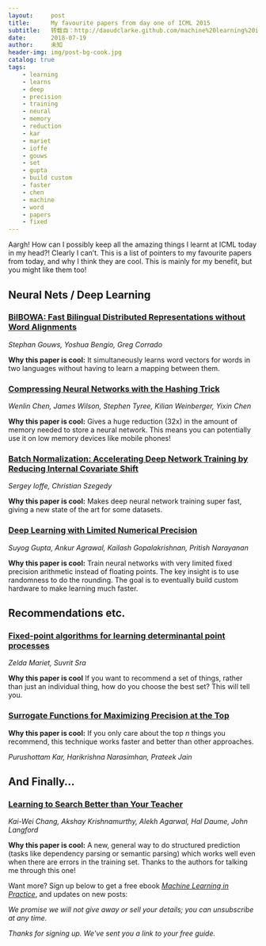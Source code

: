```yaml
---
layout:     post
title:      My favourite papers from day one of ICML 2015
subtitle:   转载自：http://daoudclarke.github.com/machine%20learning%20in%20practice/2015/07/07/icml2015-favourite-papers-day1
date:       2018-07-19
author:     未知
header-img: img/post-bg-cook.jpg
catalog: true
tags:
    - learning
    - learns
    - deep
    - precision
    - training
    - neural
    - memory
    - reduction
    - kar
    - mariet
    - ioffe
    - gouws
    - set
    - gupta
    - build custom
    - faster
    - chen
    - machine
    - word
    - papers
    - fixed
---
```


Aargh! How can I possibly keep all the amazing things I learnt at ICML
today in my head?! Clearly I can’t. This is a list of pointers to my
favourite papers from today, and why I think they are cool. This is
mainly for my benefit, but you might like them too!

## Neural Nets / Deep Learning

### [BilBOWA: Fast Bilingual Distributed Representations without Word Alignments](http://jmlr.org/proceedings/papers/v37/gouws15.pdf)

*Stephan Gouws, Yoshua Bengio, Greg Corrado*

**Why this paper is cool:** It simultaneously learns word vectors for
 words in two languages without having to learn a mapping between
 them.

### [Compressing Neural Networks with the Hashing Trick](http://jmlr.org/proceedings/papers/v37/chenc15.pdf)

*Wenlin Chen, James Wilson, Stephen Tyree, Kilian Weinberger, Yixin Chen*

**Why this paper is cool:** Gives a huge reduction (32x) in the amount
 of memory needed to store a neural network. This means you can
 potentially use it on low memory devices like mobile phones!

### [Batch Normalization: Accelerating Deep Network Training by Reducing Internal Covariate Shift](http://jmlr.org/proceedings/papers/v37/ioffe15.pdf)

*Sergey Ioffe, Christian Szegedy*

**Why this paper is cool:** Makes deep neural network training super
 fast, giving a new state of the art for some datasets.

### [Deep Learning with Limited Numerical Precision](http://jmlr.org/proceedings/papers/v37/gupta15.pdf)

*Suyog Gupta, Ankur Agrawal, Kailash Gopalakrishnan, Pritish Narayanan*

**Why this paper is cool:** Train neural networks with very limited
 fixed precision arithmetic instead of floating points. The key
 insight is to use randomness to do the rounding. The goal is to
 eventually build custom hardware to make learning much faster.

## Recommendations etc.

### [Fixed-point algorithms for learning determinantal point processes](http://jmlr.org/proceedings/papers/v37/mariet15.pdf)

*Zelda Mariet, Suvrit Sra*

**Why this paper is cool** If you want to recommend a set of things,
 rather than just an individual thing, how do you choose the best
 set? This will tell you.

### [Surrogate Functions for Maximizing Precision at the Top](http://jmlr.org/proceedings/papers/v37/kar15.pdf)

**Why this paper is cool:** If you only care about the top *n* things
 you recommend, this technique works faster and better than other
 approaches.

*Purushottam Kar, Harikrishna Narasimhan, Prateek Jain*

## And Finally…

### [Learning to Search Better than Your Teacher](http://jmlr.org/proceedings/papers/v37/changb15.pdf)

*Kai-Wei Chang, Akshay Krishnamurthy, Alekh Agarwal, Hal Daume, John Langford*

**Why this paper is cool:** A new, general way to do structured
 prediction (tasks like dependency parsing or semantic parsing) which
 works well even when there are errors in the training set. Thanks to
 the authors for talking me through this one!

Want more? Sign up below to get a free ebook
*[Machine Learning in Practice](http://daoudclarke.github.com/machine-learning-practice.html)*, and
updates on new posts:

*We promise we will not give away or sell your details; you can unsubscribe at any time.*

*Thanks for signing up. We've sent you a link to your free guide.*

